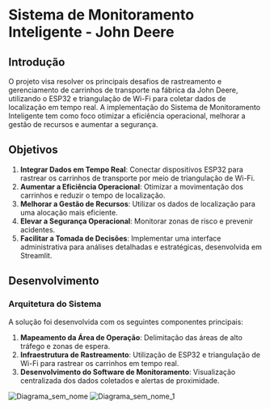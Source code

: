 # Sistema de Monitoramento Inteligente - John Deere

## Introdução
O projeto visa resolver os principais desafios de rastreamento e gerenciamento de carrinhos de transporte na fábrica da John Deere, utilizando o ESP32 e triangulação de Wi-Fi para coletar dados de localização em tempo real. A implementação do Sistema de Monitoramento Inteligente tem como foco otimizar a eficiência operacional, melhorar a gestão de recursos e aumentar a segurança.

## Objetivos
1. **Integrar Dados em Tempo Real**: Conectar dispositivos ESP32 para rastrear os carrinhos de transporte por meio de triangulação de Wi-Fi.
2. **Aumentar a Eficiência Operacional**: Otimizar a movimentação dos carrinhos e reduzir o tempo de localização.
3. **Melhorar a Gestão de Recursos**: Utilizar os dados de localização para uma alocação mais eficiente.
4. **Elevar a Segurança Operacional**: Monitorar zonas de risco e prevenir acidentes.
5. **Facilitar a Tomada de Decisões**: Implementar uma interface administrativa para análises detalhadas e estratégicas, desenvolvida em Streamlit.

## Desenvolvimento

### Arquitetura do Sistema
A solução foi desenvolvida com os seguintes componentes principais:
1. **Mapeamento da Área de Operação**: Delimitação das áreas de alto tráfego e zonas de espera.
2. **Infraestrutura de Rastreamento**: Utilização de ESP32 e triangulação de Wi-Fi para rastrear os carrinhos em tempo real.
3. **Desenvolvimento do Software de Monitoramento**: Visualização centralizada dos dados coletados e alertas de proximidade.

![Diagrama_sem_nome](https://github.com/user-attachments/assets/d803cd81-e19e-48e0-a0cf-dd7ee77ffead)
![Diagrama_sem_nome_1](https://github.com/user-attachments/assets/857c384d-ede3-43b2-b423-a4d12430a60c)


